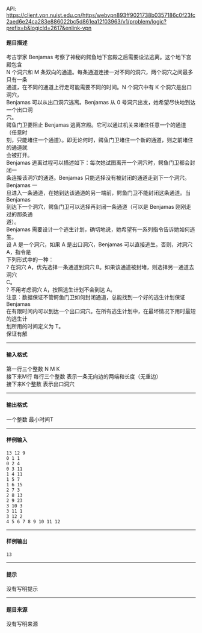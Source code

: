 API: https://client.vpn.nuist.edu.cn/https/webvpn893ff9021738b0357186c0f23fc2aed6e24ca283e886022bc5d861ea12f03963/v1/problem/logic?prefix=b&logicId=2617&enlink-vpn

#### 题目描述

考古学家 Benjamas 考察了神秘的鳄鱼地下宫殿之后需要设法逃离。这个地下宫殿包含  
N 个洞穴和 M 条双向的通道。每条通道连接一对不同的洞穴，两个洞穴之间最多只有一条  
通道，在不同的通道上行走可能需要不同的时间。N 个洞穴中有 K 个洞穴是出口洞穴，  
Benjamas 可以从出口洞穴逃离。Benjamas 从 0 号洞穴出发，她希望尽快地到达一个出口洞  
穴。  
鳄鱼门卫要阻止 Benjamas 逃离宫殿。它可以通过机关来堵住任意一个的通道（任意时  
刻，只能堵住一个通道）。即无论何时，鳄鱼门卫堵住一个新的通道，则之前堵住的通道就  
会被打开。  
Benjamas 逃离过程可以描述如下：每次她试图离开一个洞穴时，鳄鱼门卫都会封闭一  
条连接该洞穴的通道。Benjamas 只能选择没有被封闭的通道走到下一个洞穴。Benjamas 一  
旦进入一条通道，在她到达该通道的另一端前，鳄鱼门卫不能封闭这条通道。当 Benjamas  
到达下一个洞穴，鳄鱼门卫可以选择再封闭一条通道（可以是 Benjamas 刚刚走过的那条通  
道）。  
Benjamas 需要设计一个逃生计划，确切地说，她希望有一系列指令告诉她如何逃生。  
设 A 是一个洞穴，如果 A 是出口洞穴，Benjamas 可以直接逃生。否则，对洞穴 A，指令是  
下列形式中的一种：  
? 在洞穴 A，优先选择一条通道到洞穴 B。如果该通道被封堵，则选择另一通道去洞穴  
C。  
? 不用考虑洞穴 A，按照逃生计划不会到达 A。  
注意：数据保证不管鳄鱼门卫如何封闭通道，总能找到一个好的逃生计划保证 Benjamas  
在有限时间内可以到达一个出口洞穴。在所有逃生计划中，在最坏情况下用时最短的逃生计  
划所用的时间定义为 T。  
保证有解  

---

#### 输入格式

第一行三个整数 N M K  
接下来M行 每行三个整数 表示一条无向边的两端和长度（无重边）  
接下来K个整数 表示出口洞穴  

---

#### 输出格式

一个整数 最小时间T  

---

#### 样例输入
```
13 12 9
0 1 1
0 2 4
0 3 11
1 4 11
1 5 7
1 6 15
2 7 3
2 8 13
2 9 23
3 10 3
3 11 1
3 12 2
4 5 6 7 8 9 10 11 12

```

---

#### 样例输出
```
13
```

---

#### 提示

没有写明提示

---

#### 题目来源

没有写明来源
